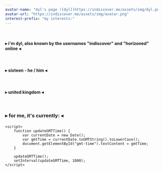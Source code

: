 ```yaml
---
avatar-name: "dyl's page ![dyl](https://indiscover.me/assets/img/dyl.png "hi")"
avatar-url: "https://indiscover.me/assets/img/avatar.png"
interest-prefix: "my interests:"
---
```

<p>⠀</p>

<h4>▸ i'm dyl, also known by the usernames "indiscover" and "horizoned" online ◂</h4>

<p>⠀</p>

<h4>▸ sixteen - he / him ◂</h4>

<p>⠀</p>

<h4>▸ united kingdom ◂</h4>

<p>⠀</p>

<html lang="en">
<head>
    <meta charset="UTF-8">
    <meta name="viewport" content="width=device-width, initial-scale=1.0">
</head>
<body>
    <h3>▸ for me, it's currently: ◂</h3>
    <h4 id="gmt-time"></h4>

    <script>
        function updateGMTTime() {
            var currentDate = new Date();
            var gmtTime = currentDate.toGMTString().toLowerCase();
            document.getElementById("gmt-time").textContent = gmtTime;
        }

        updateGMTTime();
        setInterval(updateGMTTime, 1000);
    </script>
</body>
</html>

<p>⠀</p>





